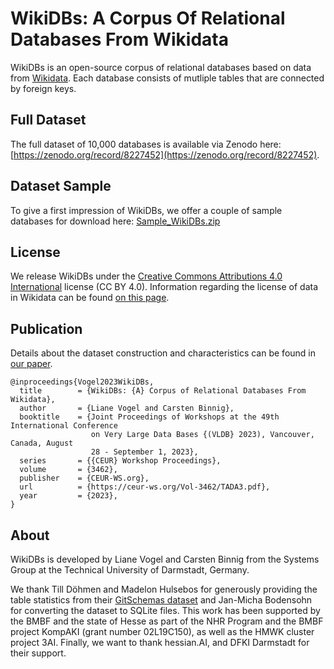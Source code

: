 # WikiDBs: A Corpus Of Relational Databases From Wikidata

WikiDBs is an open-source corpus of relational databases based on data from [Wikidata](https://www.wikidata.org/). Each database consists of mutliple tables that are connected by foreign keys.

## Full Dataset
The full dataset of 10,000 databases is available via Zenodo here: [https://zenodo.org/record/8227452](https://zenodo.org/record/8227452).

## Dataset Sample
To give a first impression of WikiDBs, we offer a couple of sample databases for download here: [Sample_WikiDBs.zip](data/Sample_WikiDBs.zip)

## License
We release WikiDBs under the [Creative Commons Attributions 4.0 International](https://creativecommons.org/licenses/by/4.0/) license (CC BY 4.0). Information regarding the license of data in Wikidata can be found [on this page](https://www.wikidata.org/wiki/Wikidata:Licensing).

## Publication
Details about the dataset construction and characteristics can be found in [our paper](https://ceur-ws.org/Vol-3462/TADA3.pdf). 

```
@inproceedings{Vogel2023WikiDBs,
  title        = {WikiDBs: {A} Corpus of Relational Databases From Wikidata},
  author       = {Liane Vogel and Carsten Binnig},
  booktitle    = {Joint Proceedings of Workshops at the 49th International Conference
                  on Very Large Data Bases {(VLDB} 2023), Vancouver, Canada, August
                  28 - September 1, 2023},
  series       = {{CEUR} Workshop Proceedings},
  volume       = {3462},
  publisher    = {CEUR-WS.org},
  url          = {https://ceur-ws.org/Vol-3462/TADA3.pdf},
  year         = {2023},
}
```

## About
WikiDBs is developed by Liane Vogel and Carsten Binnig from the Systems Group at the Technical University of Darmstadt, Germany. 

We thank Till Döhmen and Madelon Hulsebos for generously providing the table statistics from their [GitSchemas dataset](https://github.com/tdoehmen/gitschemas) and Jan-Micha Bodensohn for converting the dataset to SQLite files.
This work has been supported by the BMBF and the state of Hesse as part of the NHR Program and the BMBF project KompAKI (grant number 02L19C150), as well as the HMWK cluster project 3AI. Finally, we want to thank hessian.AI, and DFKI Darmstadt for their support.
